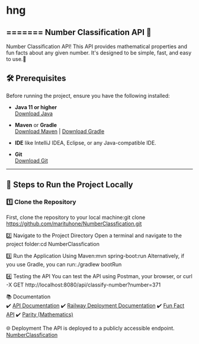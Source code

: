 # hng
=======
Number Classification API 🧮
---
Number Classification API! This API provides  mathematical properties and fun facts about any given number. It's designed to be simple, fast, and easy to use.🚀

## 🛠️ Prerequisites

Before running the project, ensure you have the following installed:

- **Java 11 or higher**  
  [Download Java](https://adoptium.net/)

- **Maven** or **Gradle**  
  [Download Maven](https://maven.apache.org/download.cgi) | [Download Gradle](https://gradle.org/install/)

- **IDE** like IntelliJ IDEA, Eclipse, or any Java-compatible IDE.

- **Git**  
  [Download Git](https://git-scm.com/)

---


## 🚀 Steps to Run the Project Locally

### 1️⃣ Clone the Repository

First, clone the repository to your local machine:git clone https://github.com/marituhone/NumberClassfication.git

2️⃣ Navigate to the Project Directory
Open a terminal and navigate to the project folder:cd NumberClassfication

3️⃣ Run the Application
Using Maven:mvn spring-boot:run
Alternatively, if you use Gradle, you can run:./gradlew bootRun

4️⃣ Testing the API
You can test the API using Postman, your browser, or curl -X GET http://localhost:8080/api/classify-number?number=371

📚 Documentation  
✔️ [API Documentation](https://documenter.getpostman.com/view/26493465/2sAYX5Jgu9)
✔️ [Railway Deployment Documentation](https://docs.railway.com/guides/deploy)
✔️ [Fun Fact API](http://numbersapi.com/#42)
✔️ [Parity (Mathematics)](https://en.wikipedia.org/wiki/Parity_(mathematics))

🌐 Deployment
The API is deployed to a publicly accessible endpoint. [NumberClassfication](https://numberclassfication-production.up.railway.app//api/classify-number?number=371)
